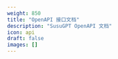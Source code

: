 ```yaml
---
weight: 850
title: "OpenAPI 接口文档"
description: "SusuGPT OpenAPI 文档"
icon: api
draft: false
images: []
---
```

<!-- 850~900 -->